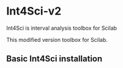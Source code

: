 Int4Sci-v2
==========

Int4Sci is interval analysis toolbox for Scilab

This modified version toolbox for Scilab.

Basic Int4Sci installation
--------------------------

